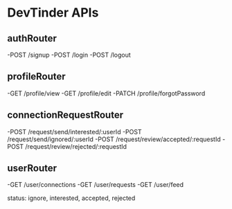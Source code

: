 # DevTinder APIs

## authRouter
-POST /signup
-POST /login
-POST /logout

## profileRouter
-GET /profile/view
-GET /profile/edit
-PATCH /profile/forgotPassword

## connectionRequestRouter
-POST /request/send/interested/:userId
-POST /request/send/ignored/:userId
-POST /request/review/accepted/:requestId
-POST /request/review/rejected/:requestId

## userRouter
-GET /user/connections
-GET /user/requests
-GET /user/feed

status: ignore, interested, accepted, rejected